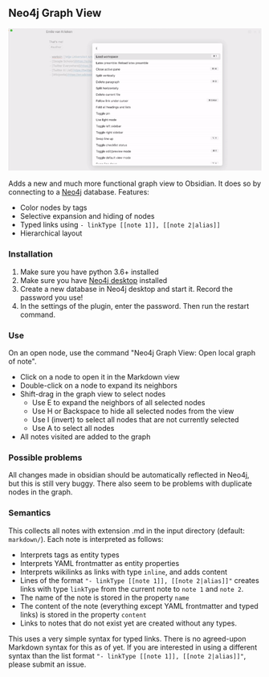 ## Neo4j Graph View
![](resources/obsidian%20neo4j%20plugin.gif)

Adds a new and much more functional graph view to Obsidian. It does so by connecting
to a [Neo4j](https://neo4j.com/) database. Features: 
- Color nodes by tags
- Selective expansion and hiding of nodes
- Typed links using `- linkType [[note 1]], [[note 2|alias]]` 
- Hierarchical layout
 
### Installation
1. Make sure you have python 3.6+ installed
2. Make sure you have [Neo4j desktop](https://neo4j.com/download/) installed
4. Create a new database in Neo4j desktop and start it. Record the password you use!
5. In the settings of the plugin, enter the password. Then run the restart command.

### Use
On an open node, use the command "Neo4j Graph View: Open local graph of note". 
- Click on a node to open it in the Markdown view
- Double-click on a node to expand its neighbors
- Shift-drag in the graph view to select nodes
  - Use E to expand the neighbors of all selected nodes
  - Use H or Backspace to hide all selected nodes from the view
  - Use I (invert) to select all nodes that are not currently selected
  - Use A to select all nodes
- All notes visited are added to the graph


### Possible problems
All changes made in obsidian should be automatically reflected in Neo4j, but this is still very buggy. There also seem
to be problems with duplicate nodes in the graph.  

### Semantics
This collects all notes with extension .md in the input directory (default: `markdown/`). Each note is interpreted as follows:
- Interprets tags as entity types
- Interprets YAML frontmatter as entity properties
- Interprets wikilinks as links with type `inline`, and adds content
- Lines of the format `"- linkType [[note 1]], [[note 2|alias]]"` creates links with type `linkType` from the current note to `note 1` and `note 2`.
- The name of the note is stored in the property `name`
- The content of the note (everything except YAML frontmatter and typed links) is stored in the property `content`
- Links to notes that do not exist yet are created without any types.

This uses a very simple syntax for typed links. There is no agreed-upon Markdown syntax for this as of yet. 
If you are interested in using a different syntax than the list format `"- linkType [[note 1]], [[note 2|alias]]"`, 
please  submit an issue.

